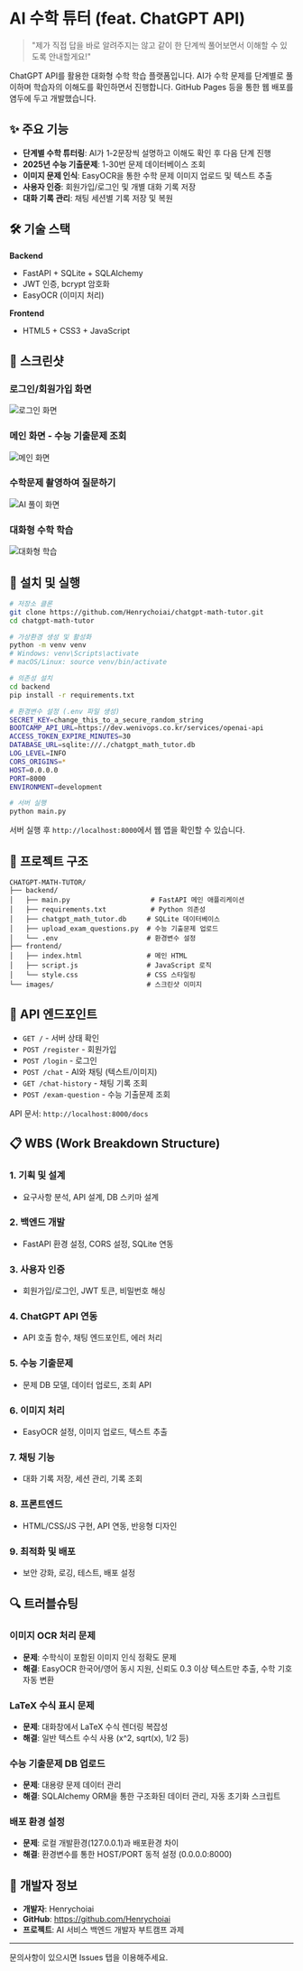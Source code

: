 # AI 수학 튜터 (feat. ChatGPT API)

> "제가 직접 답을 바로 알려주지는 않고 같이 한 단계씩 풀어보면서 이해할 수 있도록 안내할게요!"

ChatGPT API를 활용한 대화형 수학 학습 플랫폼입니다. AI가 수학 문제를 단계별로 풀이하며 학습자의 이해도를 확인하면서 진행합니다. GitHub Pages 등을 통한 웹 배포를 염두에 두고 개발했습니다.

## ✨ 주요 기능

- **단계별 수학 튜터링**: AI가 1-2문장씩 설명하고 이해도 확인 후 다음 단계 진행
- **2025년 수능 기출문제**: 1-30번 문제 데이터베이스 조회
- **이미지 문제 인식**: EasyOCR을 통한 수학 문제 이미지 업로드 및 텍스트 추출
- **사용자 인증**: 회원가입/로그인 및 개별 대화 기록 저장
- **대화 기록 관리**: 채팅 세션별 기록 저장 및 복원

## 🛠️ 기술 스택

**Backend**
- FastAPI + SQLite + SQLAlchemy
- JWT 인증, bcrypt 암호화
- EasyOCR (이미지 처리)

**Frontend**
- HTML5 + CSS3 + JavaScript

## 📱 스크린샷

### 로그인/회원가입 화면
![로그인 화면](./images/home.png)

### 메인 화면 - 수능 기출문제 조회
![메인 화면](./images/college_exam.png)

### 수학문제 촬영하여 질문하기
![AI 풀이 화면](./images/photograph.png)

### 대화형 수학 학습
![대화형 학습](./images/typing.png)


## 🚀 설치 및 실행

```bash
# 저장소 클론
git clone https://github.com/Henrychoiai/chatgpt-math-tutor.git
cd chatgpt-math-tutor

# 가상환경 생성 및 활성화
python -m venv venv
# Windows: venv\Scripts\activate
# macOS/Linux: source venv/bin/activate

# 의존성 설치
cd backend
pip install -r requirements.txt

# 환경변수 설정 (.env 파일 생성)
SECRET_KEY=change_this_to_a_secure_random_string
BOOTCAMP_API_URL=https://dev.wenivops.co.kr/services/openai-api
ACCESS_TOKEN_EXPIRE_MINUTES=30
DATABASE_URL=sqlite:///./chatgpt_math_tutor.db
LOG_LEVEL=INFO
CORS_ORIGINS=*
HOST=0.0.0.0
PORT=8000
ENVIRONMENT=development

# 서버 실행
python main.py
```

서버 실행 후 `http://localhost:8000`에서 웹 앱을 확인할 수 있습니다.

## 📁 프로젝트 구조

```
CHATGPT-MATH-TUTOR/
├── backend/
│   ├── main.py                    # FastAPI 메인 애플리케이션
│   ├── requirements.txt           # Python 의존성
│   ├── chatgpt_math_tutor.db     # SQLite 데이터베이스
│   ├── upload_exam_questions.py  # 수능 기출문제 업로드
│   └── .env                      # 환경변수 설정
├── frontend/
│   ├── index.html                # 메인 HTML
│   ├── script.js                 # JavaScript 로직
│   └── style.css                 # CSS 스타일링
└── images/                       # 스크린샷 이미지
```

## 🔧 API 엔드포인트

- `GET /` - 서버 상태 확인
- `POST /register` - 회원가입
- `POST /login` - 로그인
- `POST /chat` - AI와 채팅 (텍스트/이미지)
- `GET /chat-history` - 채팅 기록 조회
- `POST /exam-question` - 수능 기출문제 조회

API 문서: `http://localhost:8000/docs`

## 📋 WBS (Work Breakdown Structure)

### 1. 기획 및 설계
- 요구사항 분석, API 설계, DB 스키마 설계

### 2. 백엔드 개발
- FastAPI 환경 설정, CORS 설정, SQLite 연동

### 3. 사용자 인증
- 회원가입/로그인, JWT 토큰, 비밀번호 해싱

### 4. ChatGPT API 연동
- API 호출 함수, 채팅 엔드포인트, 에러 처리

### 5. 수능 기출문제
- 문제 DB 모델, 데이터 업로드, 조회 API

### 6. 이미지 처리
- EasyOCR 설정, 이미지 업로드, 텍스트 추출

### 7. 채팅 기능
- 대화 기록 저장, 세션 관리, 기록 조회

### 8. 프론트엔드
- HTML/CSS/JS 구현, API 연동, 반응형 디자인

### 9. 최적화 및 배포
- 보안 강화, 로깅, 테스트, 배포 설정

## 🔍 트러블슈팅

### 이미지 OCR 처리 문제
- **문제**: 수학식이 포함된 이미지 인식 정확도 문제
- **해결**: EasyOCR 한국어/영어 동시 지원, 신뢰도 0.3 이상 텍스트만 추출, 수학 기호 자동 변환

### LaTeX 수식 표시 문제
- **문제**: 대화창에서 LaTeX 수식 렌더링 복잡성
- **해결**: 일반 텍스트 수식 사용 (x^2, sqrt(x), 1/2 등)

### 수능 기출문제 DB 업로드
- **문제**: 대용량 문제 데이터 관리
- **해결**: SQLAlchemy ORM을 통한 구조화된 데이터 관리, 자동 초기화 스크립트

### 배포 환경 설정
- **문제**: 로컬 개발환경(127.0.0.1)과 배포환경 차이
- **해결**: 환경변수를 통한 HOST/PORT 동적 설정 (0.0.0.0:8000)

## 👥 개발자 정보

- **개발자**: Henrychoiai
- **GitHub**: https://github.com/Henrychoiai
- **프로젝트**: AI 서비스 백엔드 개발자 부트캠프 과제

---

문의사항이 있으시면 Issues 탭을 이용해주세요.
